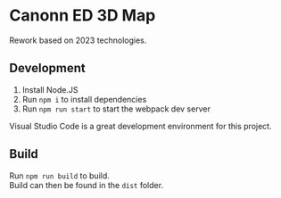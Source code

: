 # Canonn ED 3D Map
Rework based on 2023 technologies.

## Development

1. Install Node.JS
2. Run `npm i` to install dependencies
3. Run `npm run start` to start the webpack dev server

Visual Studio Code is a great development environment for this project.

## Build
Run `npm run build` to build.  
Build can then be found in the `dist` folder.